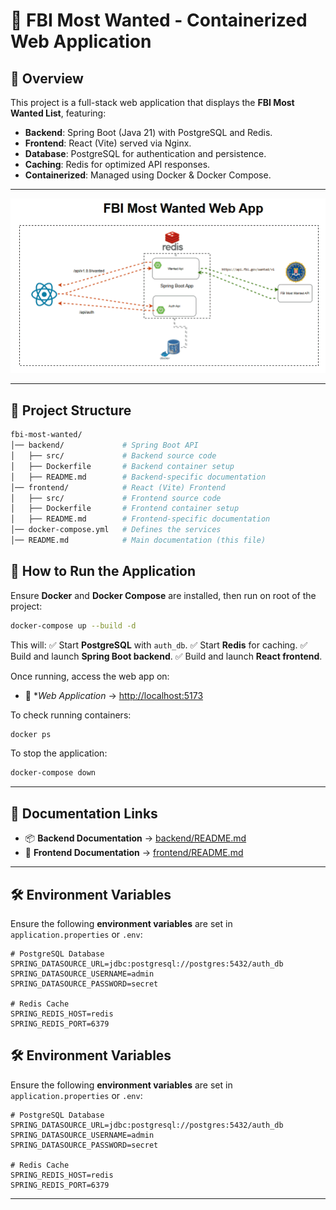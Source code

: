 # 🚀 FBI Most Wanted - Containerized Web Application

## **📌 Overview**
This project is a full-stack web application that displays the **FBI Most Wanted List**, featuring:
- **Backend**: Spring Boot (Java 21) with PostgreSQL and Redis.
- **Frontend**: React (Vite) served via Nginx.
- **Database**: PostgreSQL for authentication and persistence.
- **Caching**: Redis for optimized API responses.
- **Containerized**: Managed using Docker & Docker Compose.
---
![Architecture GIF](Architecture.gif)

---

## **📂 Project Structure**
```bash
fbi-most-wanted/
│── backend/             # Spring Boot API
│   ├── src/             # Backend source code
│   ├── Dockerfile       # Backend container setup
│   ├── README.md        # Backend-specific documentation
│── frontend/            # React (Vite) Frontend
│   ├── src/             # Frontend source code
│   ├── Dockerfile       # Frontend container setup
│   ├── README.md        # Frontend-specific documentation
│── docker-compose.yml   # Defines the services
│── README.md            # Main documentation (this file)
```

## **🚀 How to Run the Application**
Ensure **Docker** and **Docker Compose** are installed, then run on root of the project:
```sh
docker-compose up --build -d
```
This will:
✅ Start **PostgreSQL** with `auth_db`.
✅ Start **Redis** for caching.
✅ Build and launch **Spring Boot backend**.
✅ Build and launch **React frontend**.

Once running, access the web app on:
- 📌 **Web Application*  → [http://localhost:5173](http://localhost:5173)

To check running containers:
```sh
docker ps
```
To stop the application:
```sh
docker-compose down
```

---

## **📜 Documentation Links**
- 📦 **Backend Documentation** → [backend/README.md](./backend/README.md)
- 🎨 **Frontend Documentation** → [frontend/README.md](./frontend/README.md)

---

## **🛠 Environment Variables**
Ensure the following **environment variables** are set in `application.properties` or `.env`:
```properties
# PostgreSQL Database
SPRING_DATASOURCE_URL=jdbc:postgresql://postgres:5432/auth_db
SPRING_DATASOURCE_USERNAME=admin
SPRING_DATASOURCE_PASSWORD=secret

# Redis Cache
SPRING_REDIS_HOST=redis
SPRING_REDIS_PORT=6379
```
## **🛠 Environment Variables**
Ensure the following **environment variables** are set in `application.properties` or `.env`:
```properties
# PostgreSQL Database
SPRING_DATASOURCE_URL=jdbc:postgresql://postgres:5432/auth_db
SPRING_DATASOURCE_USERNAME=admin
SPRING_DATASOURCE_PASSWORD=secret

# Redis Cache
SPRING_REDIS_HOST=redis
SPRING_REDIS_PORT=6379
```

---